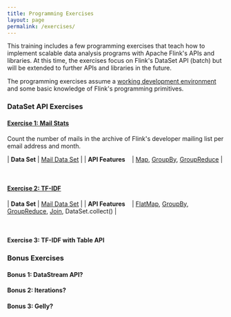 ```yaml
---
title: Programming Exercises
layout: page
permalink: /exercises/
---
```


This training includes a few programming exercises that teach how to  implement scalable data analysis programs with Apache Flink's APIs and libraries. At this time, the exercises focus on Flink's DataSet API (batch) but will be extended to further APIs and libraries in the future.

The programming exercises assume a [working development environment](/setup.html) and some basic knowledge of Flink's programming primitives.

### DataSet API Exercises

#### [Exercise 1: Mail Stats](/exercises/mailStats.html)

Count the number of mails in the archive of Flink's developer mailing list per email address and month.

| **Data Set**                  | [Mail Data Set](/exercises/trainingData.html) |
| **API Features** &nbsp;&nbsp; | [Map](http://ci.apache.org/projects/flink/flink-docs-master/apis/dataset_transformations.html#map), [GroupBy](http://ci.apache.org/projects/flink/flink-docs-master/apis/dataset_transformations.html#transformations-on-grouped-dataset), [GroupReduce](http://ci.apache.org/projects/flink/flink-docs-master/apis/dataset_transformations.html#groupreduce-on-grouped-dataset) |

<br>

#### [Exercise 2: TF-IDF](/exercises/tfidf.html)


| **Data Set**                  | [Mail Data Set](/exercises/trainingData.html) |
| **API Features** &nbsp;&nbsp; | [FlatMap](http://ci.apache.org/projects/flink/flink-docs-master/apis/dataset_transformations.html#flatmap), [GroupBy](http://ci.apache.org/projects/flink/flink-docs-master/apis/dataset_transformations.html#transformations-on-grouped-dataset), [GroupReduce](http://ci.apache.org/projects/flink/flink-docs-master/apis/dataset_transformations.html#groupreduce-on-grouped-dataset), [Join](http://ci.apache.org/projects/flink/flink-docs-master/apis/dataset_transformations.html#join), DataSet.collect() |

<br>

#### Exercise 3: TF-IDF with Table API

### Bonus Exercises

#### Bonus 1: DataStream API?

#### Bonus 2: Iterations?

#### Bonus 3: Gelly?
